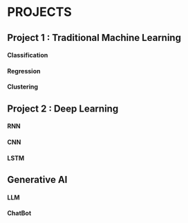 # PROJECTS
## Project 1 : Traditional Machine Learning
#### Classification
#### Regression
#### Clustering


## Project 2 : Deep Learning
#### RNN
#### CNN
#### LSTM


## Generative AI
#### LLM
#### ChatBot
#### 


